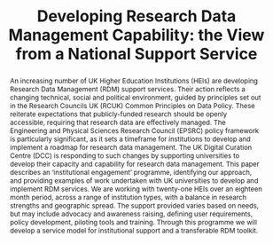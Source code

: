 ---
abstract: 'An increasing number of UK Higher Education Institutions (HEIs) are developing
  Research Data Management (RDM) support services. Their action reflects a changing
  technical, social and political environment, guided by principles set out in the
  Research Councils UK (RCUK) Common Principles on Data Policy. These reiterate expectations
  that publicly-funded research should be openly accessible, requiring that research
  data are effectively managed. The Engineering and Physical Sciences Research Council
  (EPSRC) policy framework is particularly significant, as it sets a timeframe for
  institutions to develop and implement a roadmap for research data management.

  The UK Digital Curation Centre (DCC) is responding to such changes by supporting
  universities to develop their capacity and capability for research data management.
  This paper describes an ‘institutional engagement’ programme, identifying our approach,
  and providing examples of work undertaken with UK universities to develop and implement
  RDM services. We are working with twenty-one HEIs over an eighteen month period,
  across a range of institution types, with a balance in research strengths and geographic
  spread. The support provided varies based on needs, but may include advocacy and
  awareness raising, defining user requirements, policy development, piloting tools
  and training. Through this programme we will develop a service model for institutional
  support and a transferable RDM toolkit.'
creators:
- Sarah Jones
- Graham Pryor
- Angus Whyte
date: null
document_url: https://services.phaidra.univie.ac.at/api/object/o:293775/download
grand_parent: iPRES
institutions: []
keywords:
- ischool
- toronto
- canada
- research data management
- data sharing
- university
- higher education
- infrastructure
- research data policy
- data management
landing_page_url: https://phaidra.univie.ac.at/o:293775
language: eng
layout: publication
license: CC BY-NC-SA 3.0 AT
notes_url: null
parent: iPRES 2012
publication_type: paper
size: 676702
slides_url: null
source_name: iPRES
stream_url: null
title: 'Developing Research Data Management Capability: the View from a National Support
  Service'
year: 2012
---
